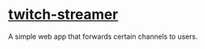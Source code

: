 # [twitch-streamer](http://isaliang.com/twitch-streamer)

A simple web app that forwards certain channels to users.
